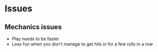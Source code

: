 # Issues

## Mechanics issues

* Play needs to be faster
* Less fun when you don't manage to get hits in for a few rolls in a row
